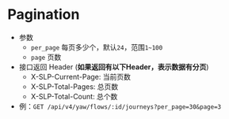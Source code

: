 # Pagination

- 参数
  - `per_page` 每页多少个，默认`24`，范围`1~100`
  - `page` 页数
- 接口返回 Header (**如果返回有以下Header，表示数据有分页**)
  - X-SLP-Current-Page: 当前页数
  - X-SLP-Total-Pages: 总页数
  - X-SLP-Total-Count: 总个数
- 例：`GET /api/v4/yaw/flows/:id/journeys?per_page=30&page=3`
